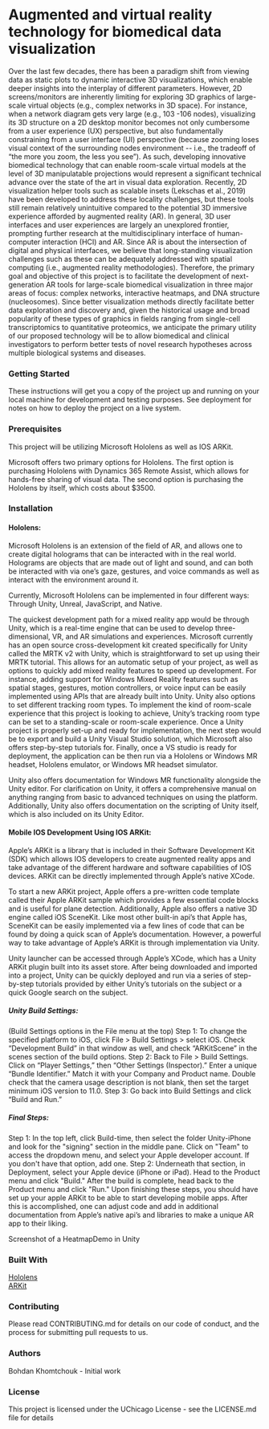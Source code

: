 # Augmented and virtual reality technology for biomedical data visualization

Over the last few decades, there has been a paradigm shift from viewing data as static plots to dynamic interactive 3D visualizations, which enable deeper insights into the interplay of different parameters. However, 2D screens/monitors are inherently limiting for exploring 3D graphics of large-scale virtual objects (e.g., complex networks in 3D space). For instance, when a network diagram gets very large (e.g., 103 -106 nodes), visualizing its 3D structure on a 2D desktop monitor becomes not only cumbersome from a user experience (UX) perspective, but also fundamentally constraining from a user interface (UI) perspective (because zooming loses visual context of the surrounding nodes environment -- i.e., the tradeoff of “the more you zoom, the less you see”). As such, developing innovative biomedical technology that can enable room-scale virtual models at the level of 3D manipulatable projections would represent a significant technical advance over the state of the art in visual data exploration. Recently, 2D visualization helper tools such as scalable insets (Lekschas et al., 2019) have been developed to address these locality challenges, but these tools still remain relatively unintuitive compared to the potential 3D immersive experience afforded by augmented reality (AR). In general, 3D user interfaces and user experiences are largely an unexplored frontier, prompting further research at the multidisciplinary interface of human-computer interaction (HCI) and AR. Since AR is about the intersection of digital and physical interfaces, we believe that long-standing visualization challenges such as these can be adequately addressed with spatial computing (i.e., augmented reality methodologies). Therefore, the primary goal and objective of this project is to facilitate the development of next-generation AR tools for large-scale biomedical visualization in three major areas of focus: complex networks, interactive heatmaps, and DNA structure (nucleosomes). Since better visualization methods directly facilitate better data exploration and discovery and, given the historical usage and broad popularity of these types of graphics in fields ranging from single-cell transcriptomics to quantitative proteomics, we anticipate the primary utility of our proposed technology will be to allow biomedical and clinical investigators to perform better tests of novel research hypotheses across multiple biological systems and diseases.
 
### Getting Started
These instructions will get you a copy of the project up and running on your local machine for development and testing purposes. See deployment for notes on how to deploy the project on a live system.

### Prerequisites
This project will be utilizing Microsoft Hololens as well as IOS ARKit.

Microsoft offers two primary options for Hololens. The first option is purchasing Hololens with Dynamics 365 Remote Assist, which allows for hands-free sharing of visual data. The second option is purchasing the Hololens by itself, which costs about $3500. 

### Installation

#### Hololens:

Microsoft Hololens is an extension of the field of AR, and allows one to create digital holograms that can be interacted with in the real world. Holograms are objects that are made out of light and sound, and can both be interacted with via one’s gaze, gestures, and voice commands as well as interact with the environment around it. 

Currently, Microsoft Hololens can be implemented in four different ways: Through Unity, Unreal, JavaScript, and Native.

The quickest development path for a mixed reality app would be through Unity, which is a real-time engine that can be used to develop three-dimensional, VR, and AR simulations and experiences. Microsoft currently has an open source cross-development kit created specifically for Unity called the MRTK v2 with Unity, which is straightforward to set up using their MRTK tutorial. This allows for an automatic setup of your project, as well as options to quickly add mixed reality features to speed up development. For instance, adding support for Windows Mixed Reality features such as spatial stages, gestures, motion controllers, or voice input can be easily implemented using APIs that are already built into Unity. Unity also options to set different tracking room types. To implement the kind of room-scale experience that this project is looking to achieve, Unity’s tracking room type can be set to a standing-scale or room-scale experience. Once a Unity project is properly set-up and ready for implementation, the next step would be to export and build a Unity Visual Studio solution, which Microsoft also offers step-by-step tutorials for. Finally, once a VS studio is ready for deployment, the application can be then run via a Hololens or Windows MR headset, Hololens emulator, or Windows MR headset simulator. 

Unity also offers documentation for Windows MR functionality alongside the Unity editor. For clarification on Unity, it offers a comprehensive manual on anything ranging from basic to advanced techniques on using the platform. Additionally, Unity also offers documentation on the scripting of Unity itself, which is also included on its Unity Editor. 

#### Mobile IOS Development Using IOS ARKit:

Apple’s ARKit is a library that is included in their Software Development Kit (SDK) which allows IOS developers to create augmented reality apps and take advantage of the different hardware and software capabilities of IOS devices. ARKit can be directly implemented through Apple’s native XCode.

To start a new ARKit project, Apple offers a pre-written code template called their Apple ARKit sample which provides a few essential code blocks and is useful for plane detection. Additionally, Apple also offers a native 3D engine called iOS SceneKit. Like most other built-in api’s that Apple has, SceneKit can be easily implemented via a few lines of code that can be found by doing a quick scan of Apple’s documentation. However, a powerful way to take advantage of Apple’s ARKit is through implementation via Unity. 

Unity launcher can be accessed through Apple’s XCode, which has a Unity ARKit plugin built into its asset store. After being downloaded and imported into a project, Unity can be quickly deployed and run via a series of step-by-step tutorials provided by either Unity’s tutorials on the subject or a quick Google search on the subject. 

##### Unity Build Settings:

(Build Settings options in the File menu at the top)
Step 1: To change the specified platform to iOS, click File > Build Settings > select iOS. Check “Development Build” in that window as well, and check “ARKitScene” in the scenes section of the build options.
Step 2: Back to File > Build Settings. Click on “Player Settings,” then “Other Settings (Inspector).” Enter a unique “Bundle Identifier.” Match it with your Company and Product name. Double check that the camera usage description is not blank, then set the target minimum iOS version to 11.0.
Step 3: Go back into Build Settings and click “Build and Run.”
 
##### Final Steps:
Step 1: In the top left, click Build-time, then select the folder Unity-iPhone and look for the "signing" section in the middle pane. Click on "Team" to access the dropdown menu, and select your Apple developer account. If you don't have that option, add one.
Step 2: Underneath that section, in Deployment, select your Apple device (iPhone or iPad). Head to the Product menu and click "Build." After the build is complete, head back to the Product menu and click "Run."
Upon finishing these steps, you should have set up your apple ARKit to be able to start developing mobile apps. After this is accomplished, one can adjust code and add in additional documentation from Apple’s native api’s and libraries to make a unique AR app to their liking.

Screenshot of a HeatmapDemo in Unity

### Built With
[Hololens](https://www.microsoft.com/en-us/hololens/developers)  
[ARKit](https://developer.apple.com/augmented-reality/)

### Contributing
Please read CONTRIBUTING.md for details on our code of conduct, and the process for submitting pull requests to us.

### Authors
Bohdan Khomtchouk - Initial work 

### License
This project is licensed under the UChicago License - see the LICENSE.md file for details


